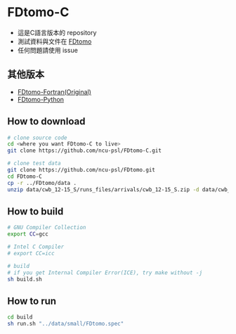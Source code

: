# FDtomo-C
* 這是C語言版本的 repository
* 測試資料與文件在 [FDtomo](https://github.com/ncu-psl/FDtomo)
* 任何問題請使用 issue

## 其他版本
* [FDtomo-Fortran(Original)](https://github.com/ncu-psl/FDtomo)
* [FDtomo-Python](https://github.com/ncu-psl/FDtomo-Python)

## How to download
```sh
# clone source code
cd <where you want FDtomo-C to live>
git clone https://github.com/ncu-psl/FDtomo-C.git

# clone test data
git clone https://github.com/ncu-psl/FDtomo.git
cd FDtomo-C
cp -r ../FDtomo/data .
unzip data/cwb_12-15_S/runs_files/arrivals/cwb_12-15_S.zip -d data/cwb_12-15_S/runs_files/arrivals/
```

## How to build
```sh
# GNU Compiler Collection
export CC=gcc

# Intel C Compiler
# export CC=icc

# build
# if you get Internal Compiler Error(ICE), try make without -j
sh build.sh
```

## How to run
```sh
cd build
sh run.sh "../data/small/FDtomo.spec"
```
